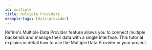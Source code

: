 ```yaml
---
id: multiple
title: Multiple Providers
example-tags: [data-provider]
---
```


Refine's Multiple Data Provider feature allows you to connect multiple backends and manage their data with a single interface. This tutorial explains in detail how to use the Multiple Data Provider in your project.

<CodeSandboxExample path="data-provider-multiple" />
